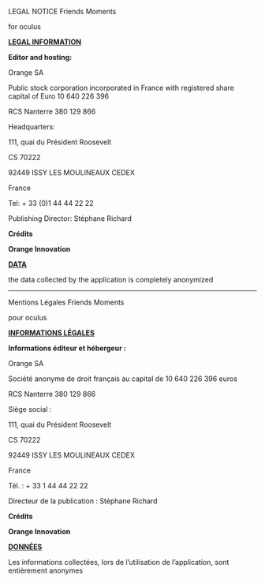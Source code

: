 <p style="text-align: center;font-weight:bold">
  
LEGAL NOTICE Friends Moments

for  oculus
  
</p>
 

**<span style="text-decoration:underline;">LEGAL INFORMATION</span>**
 

**Editor and hosting:**
 

Orange SA

Public stock corporation incorporated in France with registered share capital of Euro 10 640 226 396

RCS Nanterre 380 129 866

Headquarters:

111, quai du Président Roosevelt

CS 70222

92449 ISSY LES MOULINEAUX CEDEX

France

Tel: + 33 (0)1 44 44 22 22

Publishing Director: Stéphane Richard

 

 

**Crédits**

**Orange Innovation**

 

**<span style="text-decoration:underline;">DATA</span>**

the data collected by the application is completely anonymized

----
<p style="text-align: center;font-weight:bold">
  
Mentions Légales  Friends Moments

pour oculus

</p>
 

**<span style="text-decoration:underline;">INFORMATIONS LÉGALES</span>**

**Informations éditeur et hébergeur :**


Orange SA

Société anonyme de droit français au capital de 10 640 226 396 euros

RCS Nanterre 380 129 866

Siège social :

111, quai du Président Roosevelt

CS 70222

92449 ISSY LES MOULINEAUX CEDEX

France

Tél. : + 33 1 44 44 22 22

Directeur de la publication : Stéphane Richard

**Crédits**

**Orange Innovation**

 

**<span style="text-decoration:underline;">DONNÉES</span>**

Les informations collectées, lors de l’utilisation de l’application, sont entièrement anonymes

 

 

